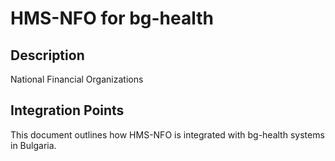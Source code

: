 # HMS-NFO for bg-health

## Description

National Financial Organizations

## Integration Points

This document outlines how HMS-NFO is integrated with bg-health systems in Bulgaria.
